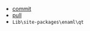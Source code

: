 * [commit](https://github.com/frmdstryr/enaml/commit/c9cebd72ac6152217ac8a0689a882576c240ba31)
* [pull](https://github.com/nucleic/enaml/pull/111)
* `Lib\site-packages\enaml\qt`
